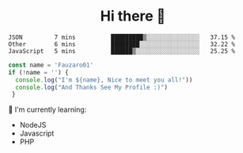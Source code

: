 <h1  align='center'> Hi there 👋 </h1>

<p align='center'> </p>

<!--START_SECTION:waka-->
```text
JSON         7 mins          █████████▒░░░░░░░░░░░░░░░   37.15 % 
Other        6 mins          ████████░░░░░░░░░░░░░░░░░   32.22 % 
JavaScript   5 mins          ██████▒░░░░░░░░░░░░░░░░░░   25.25 % 
```
<!--END_SECTION:waka-->

```javascript
const name = 'Fauzaro01'
if (!name = '') {
  console.log("I'm ${name}, Nice to meet you all!"))
  console.log("And Thanks See My Profile :)")
 }
```

:page_with_curl: I'm currently learning:
- NodeJS
- Javascript
- PHP

